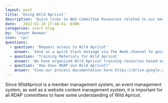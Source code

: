 ```yaml
---
layout: post
title: 'Using Wild Apricot'
description: 'Quick links to Web Committee Resources related to our member, event and web management system.'
date:   2022-01-10 17:46:41 -0300
categories: start blog
by: 'Sawyer Newman'
icon: 'cpu'
questions:
  - question: 'Request access to Wild Apricot'
    answer: 'Send us a quick Slack message via the #web channel to gain access. We keep track of this information here in our Account Administrators Log https://docs.google.com/spreadsheets/d/1zQPdIvzS0bpjwFqOVqK3iZvOloTgBmiNqp44jabQeZA/edit#gid=1964252920.'
  - question: 'Training Materials for Wild Apricot'
    answer: 'We have organized Wild Apricot training resources based on which committee you are on. This document lives here https://docs.google.com/document/d/1g098aGofYvz4IrnJDZZNJRfxM8OWAprfGj741J8vOcQ/edit.'
  - question: 'How does RDAP use Wild Apricot?'
    answer: 'View our process documentation here https://drive.google.com/drive/u/2/folders/1eTxf0FysA6W66s7YfHAN89SWfoFXHv4e. If there is an additional process you would like added to our documentation, send the chairs an email.'
---
```



Since WildApricot is a member management system, an event management system,
as well as a website content management system, it is important for all RDAP committees to have some understanding of Wild Apricot.
